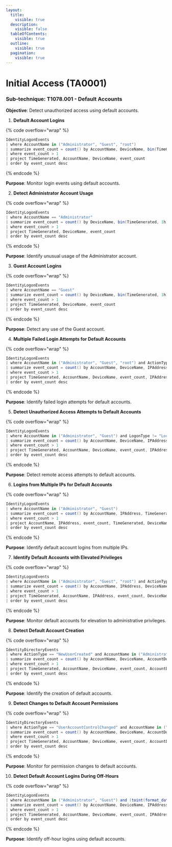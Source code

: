 ```yaml
---
layout:
  title:
    visible: true
  description:
    visible: false
  tableOfContents:
    visible: true
  outline:
    visible: true
  pagination:
    visible: true
---
```


# Initial Access (TA0001)

### **Sub-technique: T1078.001 - Default Accounts**

**Objective**: Detect unauthorized access using default accounts.&#x20;

1. **Default Account Logins**

{% code overflow="wrap" %}
```cs
IdentityLogonEvents
| where AccountName in ("Administrator", "Guest", "root")
| summarize event_count = count() by AccountName, DeviceName, bin(TimeGenerated, 1h)
| where event_count > 1
| project TimeGenerated, AccountName, DeviceName, event_count
| order by event_count desc
```
{% endcode %}

**Purpose**: Monitor login events using default accounts.

2. **Detect Administrator Account Usage**

{% code overflow="wrap" %}
```cs
IdentityLogonEvents
| where AccountName == "Administrator"
| summarize event_count = count() by DeviceName, bin(TimeGenerated, 1h)
| where event_count > 1
| project TimeGenerated, DeviceName, event_count
| order by event_count desc
```
{% endcode %}

**Purpose**: Identify unusual usage of the Administrator account.

3. **Guest Account Logins**

{% code overflow="wrap" %}
```cs
IdentityLogonEvents
| where AccountName == "Guest"
| summarize event_count = count() by DeviceName, bin(TimeGenerated, 1h)
| where event_count > 1
| project TimeGenerated, DeviceName, event_count
| order by event_count desc
```
{% endcode %}

**Purpose**: Detect any use of the Guest account.

4. **Multiple Failed Login Attempts for Default Accounts**

{% code overflow="wrap" %}
```cs
IdentityLogonEvents
| where AccountName in ("Administrator", "Guest", "root") and ActionType == "LogonFailed"
| summarize event_count = count() by AccountName, DeviceName, IPAddress, DestinationDeviceName, DestinationPort, DestinationIPAddress, bin(TimeGenerated, 1h)
| where event_count > 1
| project TimeGenerated, AccountName, DeviceName, event_count, IPAddress, DestinationDeviceName, DestinationPort, DestinationIPAddress
| order by event_count desc
```
{% endcode %}

**Purpose**: Identify failed login attempts for default accounts.

5. **Detect Unauthorized Access Attempts to Default Accounts**

{% code overflow="wrap" %}
```cs
IdentityLogonEvents 
| where AccountName in ("Administrator", "Guest") and LogonType != "Local"
| summarize event_count = count() by AccountName, DeviceName, IPAddress, DestinationDeviceName, DestinationPort, DestinationIPAddress, bin(TimeGenerated, 1h)
| where event_count > 1
| project TimeGenerated, AccountName, DeviceName, event_count, IPAddress, DestinationDeviceName, DestinationPort, DestinationIPAddress
| order by event_count desc
```
{% endcode %}

**Purpose**: Detect remote access attempts to default accounts.

6. **Logins from Multiple IPs for Default Accounts**

{% code overflow="wrap" %}
```cs
IdentityLogonEvents
| where AccountName in ("Administrator", "Guest")
| summarize event_count = count() by AccountName, IPAddress, TimeGenerated, DeviceName, LogonType
| where event_count > 1
| project AccountName, IPAddress, event_count, TimeGenerated, DeviceName, LogonType
| order by event_count desc
```
{% endcode %}

**Purpose**: Identify default account logins from multiple IPs.

7. **Identify Default Accounts with Elevated Privileges**

{% code overflow="wrap" %}
```cs
IdentityLogonEvents
| where AccountName in ("Administrator", "Guest", "root") and ActionType == "LogonFailed"
| summarize event_count = count() by AccountName, IPAddress, DeviceName, LogonType, AccountDomain, OSPlatform, bin(TimeGenerated, 1h)
| where event_count > 1
| project TimeGenerated, AccountName, IPAddress, event_count, DeviceName, LogonType, AccountDomain, OSPlatform
| order by event_count desc
```
{% endcode %}

**Purpose**: Monitor default accounts for elevation to administrative privileges.

8. **Detect Default Account Creation**

{% code overflow="wrap" %}
```cs
IdentityDirectoryEvents
| where ActionType == "NewUserCreated" and AccountName in ("Administrator", "Guest")
| summarize event_count = count() by AccountName, DeviceName, AccountDomain, ActionType, DestinationDeviceName,DestinationIPAddress, Application, bin(TimeGenerated, 1h)
| where event_count > 1
| project TimeGenerated, AccountName, DeviceName, event_count, AccountDomain, ActionType, DestinationDeviceName,DestinationIPAddress, Application
| order by event_count desc
```
{% endcode %}

**Purpose**: Identify the creation of default accounts.

9. **Detect Changes to Default Account Permissions**

{% code overflow="wrap" %}
```cs
IdentityDirectoryEvents
| where ActionType == "UserAccountControlChanged" and AccountName in ("Administrator", "Guest")
| summarize event_count = count() by AccountName, DeviceName, AccountDomain, ActionType, DestinationDeviceName,DestinationIPAddress, Application, bin(TimeGenerated, 1h)
| where event_count > 1
| project TimeGenerated, AccountName, DeviceName, event_count, AccountDomain, ActionType, DestinationDeviceName,DestinationIPAddress, Application
| order by event_count desc
```
{% endcode %}

**Purpose**: Monitor for permission changes to default accounts.

10. **Detect Default Account Logins During Off-Hours**

{% code overflow="wrap" %}
```cs
IdentityLogonEvents
| where AccountName in ("Administrator", "Guest") and (toint(format_datetime(TimeGenerated, 'HH')) < 6 or toint(format_datetime(TimeGenerated, 'HH')) > 18)
| summarize event_count = count() by AccountName, DeviceName, IPAddress, LogonType, AccountDomain, OSPlatform, bin(TimeGenerated, 1h)
| where event_count > 1
| project TimeGenerated, AccountName, DeviceName, event_count, IPAddress, LogonType, AccountDomain, OSPlatform
| order by event_count desc
```
{% endcode %}

**Purpose**: Identify off-hour logins using default accounts.
